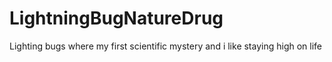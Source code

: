 # LightningBugNatureDrug
Lighting bugs where my first scientific mystery and i like staying high on life

